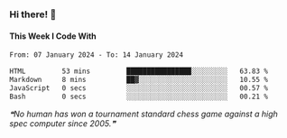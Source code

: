 ### Hi there! 👋

#### This Week I Code With
<!--START_SECTION:waka-->

```txt
From: 07 January 2024 - To: 14 January 2024

HTML         53 mins         ████████████████░░░░░░░░░   63.83 %
Markdown     8 mins          ██▓░░░░░░░░░░░░░░░░░░░░░░   10.55 %
JavaScript   0 secs          ░░░░░░░░░░░░░░░░░░░░░░░░░   00.57 %
Bash         0 secs          ░░░░░░░░░░░░░░░░░░░░░░░░░   00.21 %
```

<!--END_SECTION:waka-->

<!--STARTS_HERE_QUOTE_README-->
<i>❝No human has won a tournament standard chess game against a high spec computer since 2005.❞</i>
<!--ENDS_HERE_QUOTE_README-->
